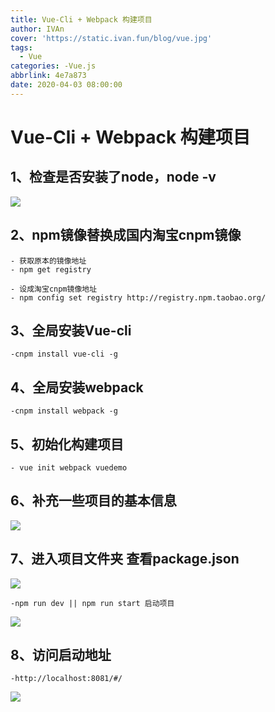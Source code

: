 ```yaml
---
title: Vue-Cli + Webpack 构建项目
author: IVAn
cover: 'https://static.ivan.fun/blog/vue.jpg'
tags:
  - Vue
categories: -Vue.js
abbrlink: 4e7a873
date: 2020-04-03 08:00:00
---
```


# **Vue-Cli + Webpack 构建项目** #

## 1、检查是否安装了node，node -v
![](https://static.ivan.fun/blog/nodeV.jpg)

## 2、npm镜像替换成国内淘宝cnpm镜像
	
	- 获取原本的镜像地址
    - npm get registry 

	- 设成淘宝cnpm镜像地址
	- npm config set registry http://registry.npm.taobao.org/
	
## 3、全局安装Vue-cli
	
	-cnpm install vue-cli -g

## 4、全局安装webpack
	
	-cnpm install webpack -g

## 5、初始化构建项目
	
	- vue init webpack vuedemo

## 6、补充一些项目的基本信息
![](https://static.ivan.fun/blog/vueinit.jpg)

## 7、进入项目文件夹 查看package.json
![](https://static.ivan.fun/blog/1585723639(1).jpg)
	
	-npm run dev || npm run start 启动项目

![](https://static.ivan.fun/blog/rundev.jpg)

## 8、访问启动地址
	
	-http://localhost:8081/#/

![](https://static.ivan.fun/blog/vuedemo.jpg)